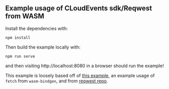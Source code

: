 ## Example usage of CLoudEvents sdk/Reqwest from WASM

Install the dependencies with:

    npm install

Then build the example locally with:

    npm run serve

and then visiting http://localhost:8080 in a browser should run the example!

This example is loosely based off of [this example](https://github.com/rustwasm/wasm-bindgen/blob/master/examples/fetch/src/lib.rs), an example usage of `fetch` from `wasm-bindgen`, and from [reqwest repo](https://github.com/seanmonstar/reqwest/tree/master/examples/wasm_header).